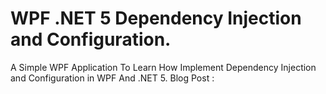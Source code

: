 # WPF .NET 5 Dependency Injection and Configuration.
A Simple WPF Application To Learn How Implement Dependency Injection and Configuration in WPF And .NET 5.
Blog Post : 
